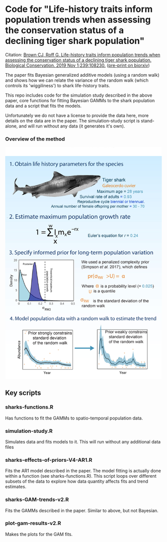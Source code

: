 # Code for "Life-history traits inform population trends when assessing the conservation status of a declining tiger shark population"


Citation: [Brown CJ, Roff G. Life-history traits inform population trends when assessing the conservation status of a declining tiger shark population. Biological Conservation. 2019 Nov 1;239:108230.](https://www.sciencedirect.com/science/article/pii/S0006320719306020?casa_token=1MetIYRF2X4AAAAA:5JqOjGn4IdWHEpIy5Mou283nUip6WDWGFE4W0qAjzmXQBR-RdsC5o6MDuqa9Vo-3KAE2YBDb)
([pre-print on biorxiv](https://www.biorxiv.org/content/10.1101/395509v4.full))

The paper fits Bayesian generalized additive models (using a random walk) and shows how we can relate the variance of the random walk (which controls its 'wiggiliness') to shark life-history traits.

This repo includes code for the simulation study described in the above paper, core functions for fitting Bayesian GAMMs to the shark population data and a script that fits the models.

Unfortunately we do not have a license to provide the data here, more details on the data are in the paper. The simulation-study script is stand-alone, and will run without any data (it generates it's own).

### Overview of the method

![](conceptual-outline.jpg)

## Key scripts

### sharks-functions.R

Has functions to fit the GAMMs to spatio-temporal population data.

### simulation-study.R

Simulates data and fits models to it. This will run without any additional data files

### sharks-effects-of-priors-V4-AR1.R

Fits the AR1 model described in the paper. The model fitting is actually done within a function (see sharks-functions.R). This script loops over different subsets of the data to explore how data quantity affects fits and trend estimates.

### sharks-GAM-trends-v2.R

Fits the GAMMs described in the paper. Similar to above, but not Bayesian.

### plot-gam-results-v2.R

Makes the plots for the GAM fits.
